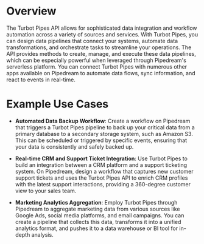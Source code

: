 # Overview

The Turbot Pipes API allows for sophisticated data integration and workflow automation across a variety of sources and services. With Turbot Pipes, you can design data pipelines that connect your systems, automate data transformations, and orchestrate tasks to streamline your operations. The API provides methods to create, manage, and execute these data pipelines, which can be especially powerful when leveraged through Pipedream's serverless platform. You can connect Turbot Pipes with numerous other apps available on Pipedream to automate data flows, sync information, and react to events in real-time.

# Example Use Cases

- **Automated Data Backup Workflow**: Create a workflow on Pipedream that triggers a Turbot Pipes pipeline to back up your critical data from a primary database to a secondary storage system, such as Amazon S3. This can be scheduled or triggered by specific events, ensuring that your data is consistently and safely backed up.

- **Real-time CRM and Support Ticket Integration**: Use Turbot Pipes to build an integration between a CRM platform and a support ticketing system. On Pipedream, design a workflow that captures new customer support tickets and uses the Turbot Pipes API to enrich CRM profiles with the latest support interactions, providing a 360-degree customer view to your sales team.

- **Marketing Analytics Aggregation**: Employ Turbot Pipes through Pipedream to aggregate marketing data from various sources like Google Ads, social media platforms, and email campaigns. You can create a pipeline that collects this data, transforms it into a unified analytics format, and pushes it to a data warehouse or BI tool for in-depth analysis.
